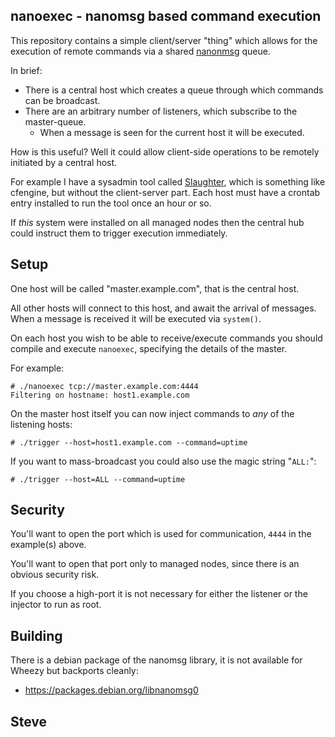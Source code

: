 nanoexec - nanomsg based command execution
------------------------------------------

This repository contains a simple client/server "thing" which allows
for the execution of remote commands via a shared [nanonmsg](http://nanomsg.org/) queue.

In brief:

* There is a central host which creates a queue through which commands can be broadcast.
* There are an arbitrary number of listeners, which subscribe to the master-queue.
   * When a message is seen for the current host it will be executed.

How is this useful?  Well it could allow client-side operations to be remotely
initiated by a central host.

For example I have a sysadmin tool called [Slaughter](http://www.steve.org.uk/Software/slaughter/), which is something like cfengine, but without the client-server part.  Each host must have a crontab entry installed to run the tool once an hour or so.

If _this_ system were installed on all managed nodes then the central hub could instruct them to trigger execution immediately.



Setup
-----

One host will be called "master.example.com", that is the central host.

All other hosts will connect to this host, and await the arrival of messages.
When a message is received it will be executed via `system()`.

On each host you wish to be able to receive/execute commands you should
compile and execute `nanoexec`, specifying the details of the master.

For example:

    # ./nanoexec tcp://master.example.com:4444
    Filtering on hostname: host1.example.com

On the master host itself you can now inject commands to _any_ of the listening
hosts:

    # ./trigger --host=host1.example.com --command=uptime

If you want to mass-broadcast you could also use the magic string "`ALL:`":

    # ./trigger --host=ALL --command=uptime



Security
--------

You'll want to open the port which is used for communication, `4444` in the
example(s) above.

You'll want to open that port only to managed nodes, since there is an
obvious security risk.

If you choose a high-port it is not necessary for either the listener
or the injector to run as root.


Building
--------

There is a debian package of the nanomsg library, it is not available for
Wheezy but backports cleanly:

* https://packages.debian.org/libnanomsg0


Steve
--
